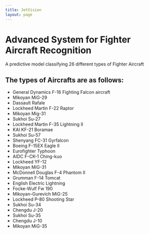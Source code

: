 ```yaml
---
title: JetVision
layout: page
---
```


<html>
<head>
    <title>Advanced System for Fighter Aircraft Recognition</title>
    <link href="https://fonts.googleapis.com/css2?family=Roboto+Condensed:wght@300;400;700&display=swap" rel="stylesheet">
    <link rel="stylesheet" href="styles.css">
</head>
<body>
    <div class="container">
        <h1>Advanced System for Fighter Aircraft Recognition</h1>
        <p>A predictive model classifying 26 different types of Fighter Aircraft</p>
<h2>The types of Aircrafts are as follows:</h2>
</div>
    <ul class="aircraft-list">
        <li>General Dynamics F-16 Fighting Falcon aircraft</li>
        <li>Mikoyan MiG-29</li>
        <li>Dassault Rafale</li>
        <li>Lockheed Martin F-22 Raptor</li>
        <li>Mikoyan Mig-31</li>
        <li>Sukhoi Su-27</li>
        <li>Lockheed Martin F-35 Lightning II</li>
        <li>KAI KF-21 Boramae</li>
        <li>Sukhoi Su-57</li>
        <li>Shenyang FC-31 Gyrfalcon</li>
        <li>Boeing F-15EX Eagle II</li>
        <li>Eurofighter Typhoon</li>
        <li>AIDC F-CK-1 Ching-kuo</li>
        <li>Lockheed YF-12</li>
        <li>Mikoyan MiG-31</li>
        <li>McDonnell Douglas F-4 Phantom II</li>
        <li>Grumman F-14 Tomcat</li>
        <li>English Electric Lightning</li>
        <li>Focke-Wulf Fw 190</li>
        <li>Mikoyan-Gurevich MiG-25</li>
        <li>Lockheed P-80 Shooting Star</li>
        <li>Sukhoi Su-34</li>
        <li>Chengdu J-20</li>
        <li>Sukhoi Su-35</li>
        <li>Chengdu J-10</li>
        <li>Mikoyan MiG-35</li>
    </ul>
</body>
</html>
